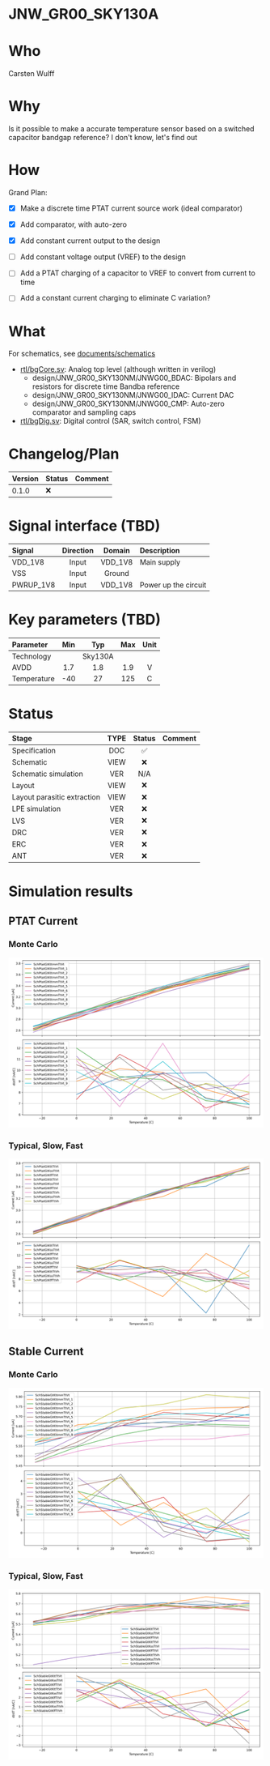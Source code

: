 
# JNW_GR00_SKY130A

# Who
Carsten Wulff

# Why
Is it possible to make a accurate temperature sensor based on a switched
capacitor bandgap reference? I don't know, let's find out 


# How
 
Grand Plan:

- [x] Make a discrete time PTAT current source work (ideal comparator)
- [x] Add comparator, with auto-zero
- [x] Add constant current output to the design 
- [ ] Add constant voltage output (VREF) to the design 
- [ ] Add a PTAT charging of a capacitor to VREF to convert from current to time 
- [ ] Add a constant current charging to eliminate C variation?


# What

For schematics, see [documents/schematics](documents/schematics.md) 

- [rtl/bgCore.sv](rtl/bgCore.sv): Analog top level (although written in verilog)
  - design/JNW\_GR00\_SKY130NM/JNWG00\_BDAC: Bipolars and resistors for discrete
    time Bandba reference
  - design/JNW\_GR00\_SKY130NM/JNWG00\_IDAC: Current DAC 
  - design/JNW\_GR00\_SKY130NM/JNWG00\_CMP: Auto-zero comparator and sampling caps
- [rtl/bgDig.sv](rtl/bgDig.sv): Digital control (SAR, switch control, FSM)






# Changelog/Plan
| Version | Status | Comment|
| :-| :-| :-|
|0.1.0 | :x: |  |


# Signal interface (TBD)
| Signal    | Direction | Domain  | Description          |
|:----------|:---------:|:-------:|:---------------------|
| VDD_1V8   | Input     | VDD_1V8 | Main supply          |
| VSS       | Input     | Ground  |                      |
| PWRUP_1V8 | Input     | VDD_1V8 | Power up the circuit |


# Key parameters (TBD)
| Parameter           | Min     | Typ           | Max     | Unit  |
| :---                | :-:     | :-:           | :-:     | :---: |
| Technology          |         | Sky130A |         |       |
| AVDD                | 1.7    | 1.8           | 1.9    | V     |
| Temperature         | -40     | 27            | 125     | C     |


# Status

| Stage                       | TYPE | Status | Comment                        |
| :---                        | :-:  | :---:  | :--:                           |
| Specification               | DOC  | :white_check_mark:    |                                |
| Schematic                   | VIEW | :x:    |                                |
| Schematic simulation        | VER  | N/A    |                                |
| Layout                      | VIEW | :x:    |                                |
| Layout parasitic extraction | VIEW | :x:    |                                |
| LPE simulation              | VER  | :x:    |                                |
| LVS                         | VER  | :x:    |                                |
| DRC                         | VER  | :x:    |                                |
| ERC                         | VER  | :x:    |                                |
| ANT                         | VER  | :x:    |                                |


# Simulation results

## PTAT Current 
### Monte Carlo

![](sim/bgCore/tran_Sch_Ptat_mc.svg)

### Typical, Slow, Fast

![](sim/bgCore/tran_Sch_Ptat_tfs.svg)

## Stable Current

### Monte Carlo

![](sim/bgCore/tran_Sch_Stable_mc.svg)


### Typical, Slow, Fast

![](sim/bgCore/tran_Sch_Stable_tfs.svg)


